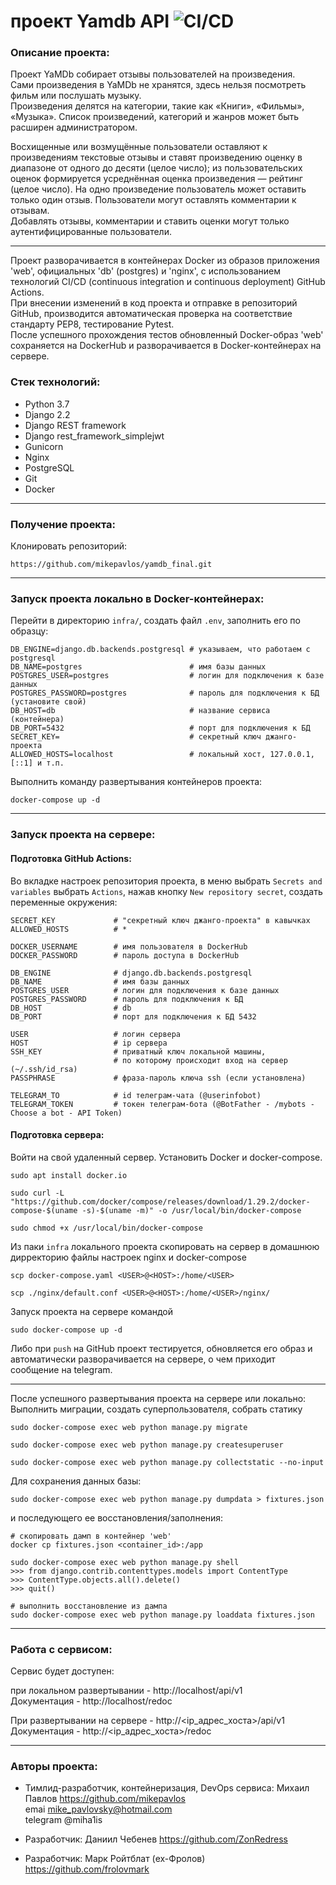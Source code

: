 # проект Yamdb API ![CI/CD](https://github.com/mikepavlos/yamdb_final/actions/workflows/yamdb_workflow.yml/badge.svg)

### Описание проекта:

Проект YaMDb собирает отзывы пользователей на произведения.  
Сами произведения в YaMDb не хранятся, здесь нельзя посмотреть фильм или послушать музыку.  
Произведения делятся на категории, такие как «Книги», «Фильмы», «Музыка». 
Список произведений, категорий и жанров может быть расширен администратором.  

Восхищенные или возмущённые пользователи оставляют к произведениям текстовые отзывы и ставят произведению оценку в диапазоне от одного до десяти (целое число); 
из пользовательских оценок формируется усреднённая оценка произведения — рейтинг (целое число). 
На одно произведение пользователь может оставить только один отзыв.
Пользователи могут оставлять комментарии к отзывам.  
Добавлять отзывы, комментарии и ставить оценки могут только аутентифицированные пользователи.  

---

Проект разворачивается в контейнерах Docker из образов приложения 'web', официальных 'db' (postgres) и 'nginx', с использованием технологий CI/CD 
(continuous integration и continuous deployment) GitHub Actions.  
При внесении изменений в код проекта и отправке в репозиторий GitHub, производится автоматическая проверка на соответствие стандарту PEP8, тестирование Pytest.  
После успешного прохождения тестов обновленный Docker-образ 'web' сохраняется на DockerHub и разворачивается в Docker-контейнерах на сервере.

### Стек технологий:

- Python 3.7
- Django 2.2
- Django REST framework
- Django rest_framework_simplejwt
- Gunicorn
- Nginx
- PostgreSQL
- Git
- Docker

---

### Получение проекта:

Клонировать репозиторий:

```commandline
https://github.com/mikepavlos/yamdb_final.git
```
---

### Запуск проекта локально в Docker-контейнерах:

Перейти в директорию `infra/`, создать файл `.env`, заполнить его по образцу:

```text
DB_ENGINE=django.db.backends.postgresql # указываем, что работаем с postgresql
DB_NAME=postgres                        # имя базы данных
POSTGRES_USER=postgres                  # логин для подключения к базе данных
POSTGRES_PASSWORD=postgres              # пароль для подключения к БД (установите свой)
DB_HOST=db                              # название сервиса (контейнера)
DB_PORT=5432                            # порт для подключения к БД
SECRET_KEY=                             # секретный ключ джанго-проекта
ALLOWED_HOSTS=localhost                 # локальный хост, 127.0.0.1, [::1] и т.п.
```

Выполнить команду развертывания контейнеров проекта:

```commandline
docker-compose up -d
```

---

### Запуск проекта на сервере:

#### Подготовка GitHub Actions:

Во вкладке настроек репозитория проекта, в меню выбрать `Secrets and variables` выбрать `Actions`, нажав кнопку `New repository secret`, создать переменные окружения:

```
SECRET_KEY             # "секретный ключ джанго-проекта" в кавычках
ALLOWED_HOSTS          # *

DOCKER_USERNAME        # имя пользователя в DockerHub
DOCKER_PASSWORD        # пароль доступа в DockerHub

DB_ENGINE              # django.db.backends.postgresql
DB_NAME                # имя базы данных
POSTGRES_USER          # логин для подключения к базе данных
POSTGRES_PASSWORD      # пароль для подключения к БД
DB_HOST                # db
DB_PORT                # порт для подключения к БД 5432

USER                   # логин сервера
HOST                   # ip сервера
SSH_KEY                # приватный ключ локальной машины, 
                       # по которому происходит вход на сервер (~/.ssh/id_rsa)
PASSPHRASE             # фраза-пароль ключа ssh (если установлена)

TELEGRAM_TO            # id телеграм-чата (@userinfobot)
TELEGRAM_TOKEN         # токен телеграм-бота (@BotFather - /mybots - Choose a bot - API Token)
```

#### Подготовка сервера:

Войти на свой удаленный сервер.
Установить Docker и docker-compose.

```commandline
sudo apt install docker.io
```

```commandline
sudo curl -L "https://github.com/docker/compose/releases/download/1.29.2/docker-compose-$(uname -s)-$(uname -m)" -o /usr/local/bin/docker-compose
```

```commandline
sudo chmod +x /usr/local/bin/docker-compose
```

Из паки `infra` локального проекта cкопировать на сервер в домашнюю дирректорию файлы настроек nginx и docker-compose

```commandline
scp docker-compose.yaml <USER>@<HOST>:/home/<USER>
```

```commandline
scp ./nginx/default.conf <USER>@<HOST>:/home/<USER>/nginx/
```

Запуск проекта на сервере командой

```commandline
sudo docker-compose up -d
```

Либо при `push` на GitHub проект тестируется, обновляется его образ и автоматически разворачивается на сервере, о чем приходит сообщение на telegram.

--- 
После успешного развертывания проекта на сервере или локально:  
Выполнить миграции, создать суперпользователя, собрать статику

```commandline
sudo docker-compose exec web python manage.py migrate
```

```commandline
sudo docker-compose exec web python manage.py createsuperuser
```

```commandline
sudo docker-compose exec web python manage.py collectstatic --no-input 
```

Для сохранения данных базы: 

```commandline
sudo docker-compose exec web python manage.py dumpdata > fixtures.json
```

и последующего ее восстановления/заполнения:

```commandline
# скопировать дамп в контейнер 'web'
docker cp fixtures.json <container_id>:/app
```

```commandline
sudo docker-compose exec web python manage.py shell  
>>> from django.contrib.contenttypes.models import ContentType
>>> ContentType.objects.all().delete()
>>> quit()

# выполнить восстановление из дампа
sudo docker-compose exec web python manage.py loaddata fixtures.json
```

---

### Работа с сервисом:

Сервис будет доступен:  

при локальном развертывании - http://localhost/api/v1  
Документация - http://localhost/redoc  

При развертывании на сервере - http://<ip_адрес_хоста>/api/v1  
Документация - http://<ip_адрес_хоста>/redoc

---

### Авторы проекта:

- Тимлид-разработчик, контейнеризация, DevOps сервиса: Михаил Павлов https://github.com/mikepavlos  
emai mike_pavlovsky@hotmail.com  
telegram @miha1is

- Разработчик: Даниил Чебенев https://github.com/ZonRedress

- Разработчик: Марк Ройтблат (ex-Фролов) https://github.com/frolovmark


